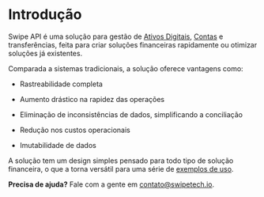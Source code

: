 # Introdução

Swipe API é uma solução para gestão de [Ativos Digitais](#ativo), [Contas](#conta) e transferências, feita para criar soluções financeiras rapidamente ou otimizar soluções já existentes.

Comparada a sistemas tradicionais, a solução oferece vantagens como:

- Rastreabilidade completa

- Aumento drástico na rapidez das operações

- Eliminação de inconsistências de dados, simplificando a conciliação

- Redução nos custos operacionais

- Imutabilidade de dados

A solução tem um design simples pensado para todo tipo de solução financeira, o que a torna versátil para uma série de [exemplos de uso](#exemplos-de-uso).

**Precisa de ajuda?** Fale com a gente em [contato@swipetech.io](mailto:contato@swipetech.io).
